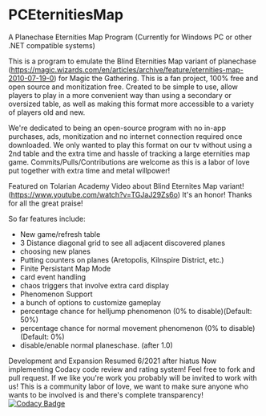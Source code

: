# PCEternitiesMap
 A Planechase Eternities Map Program (Currently for Windows PC or other .NET compatible systems)

This is a program to emulate the Blind Eternities Map variant of planechase (https://magic.wizards.com/en/articles/archive/feature/eternities-map-2010-07-19-0) for Magic the Gathering. This is a fan project, 100% free and open source and monitization free. Created to be simple to use, allow players to play in a more convenient way than using a secondary or oversized table, as well as making this format more accessible to a variety of players old and new.

We're dedicated to being an open-source program with no in-app purchases, ads, monitization and no internet connection required once downloaded. We only wanted to play this format on our tv without using a 2nd table and the extra time and hassle of tracking a large eternities map game. Commits/Pulls/Contributions are welcome as this is a labor of love put together with extra time and metal willpower!

Featured on Tolarian Academy Video about Blind Eternites Map variant! (https://www.youtube.com/watch?v=TGJaJ29Zs6o) It's an honor! Thanks for all the great praise!

So far features include:

* New game/refresh table
* 3 Distance diagonal grid to see all adjacent discovered planes
* choosing new planes
* Putting counters on planes (Aretopolis, Kilnspire District, etc.)
* Finite Persistant Map Mode
* card event handling
* chaos triggers that involve extra card display
* Phenomenon Support
* a bunch of options to customize gameplay
* percentage chance for helljump phenomenon (0% to disable)(Default: 50%)
* percentage chance for normal movement phenomenon (0% to disable)(Default: 0%)
* disable/enable normal planeschase. (after 1.0)

Development and Expansion Resumed 6/2021 after hiatus
 Now implementing Codacy code review and rating system! Feel free to fork and pull request. If we like you're work you probably will be invited to work with us! This is a community labor of love, we want to make sure anyone who wants to be involved is and there's complete transparency!
 [![Codacy Badge](https://app.codacy.com/project/badge/Grade/f2065305fcbd4b94a353ed1bc20c76c0)](https://www.codacy.com/gh/usulrasolas/PCEternitiesMap/dashboard?utm_source=github.com&amp;utm_medium=referral&amp;utm_content=usulrasolas/PCEternitiesMap&amp;utm_campaign=Badge_Grade)
